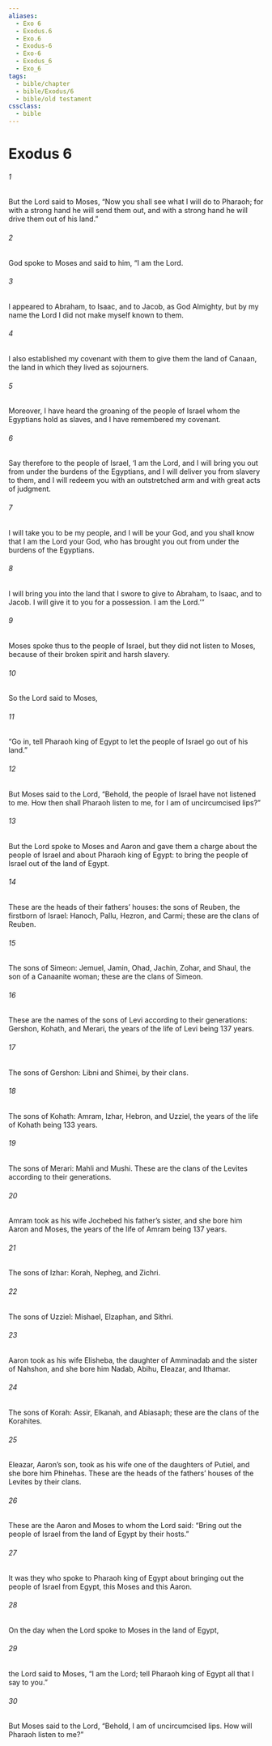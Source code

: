 ```yaml
---
aliases:
  - Exo 6
  - Exodus.6
  - Exo.6
  - Exodus-6
  - Exo-6
  - Exodus_6
  - Exo_6
tags:
  - bible/chapter
  - bible/Exodus/6
  - bible/old testament
cssclass:
  - bible
---
```


# Exodus 6

###### 1
But the Lord said to Moses, “Now you shall see what I will do to Pharaoh; for with a strong hand he will send them out, and with a strong hand he will drive them out of his land.”
###### 2
God spoke to Moses and said to him, “I am the Lord.
###### 3
I appeared to Abraham, to Isaac, and to Jacob, as God Almighty, but by my name the Lord I did not make myself known to them.
###### 4
I also established my covenant with them to give them the land of Canaan, the land in which they lived as sojourners.
###### 5
Moreover, I have heard the groaning of the people of Israel whom the Egyptians hold as slaves, and I have remembered my covenant.
###### 6
Say therefore to the people of Israel, ‘I am the Lord, and I will bring you out from under the burdens of the Egyptians, and I will deliver you from slavery to them, and I will redeem you with an outstretched arm and with great acts of judgment.
###### 7
I will take you to be my people, and I will be your God, and you shall know that I am the Lord your God, who has brought you out from under the burdens of the Egyptians.
###### 8
I will bring you into the land that I swore to give to Abraham, to Isaac, and to Jacob. I will give it to you for a possession. I am the Lord.’”
###### 9
Moses spoke thus to the people of Israel, but they did not listen to Moses, because of their broken spirit and harsh slavery.
###### 10
So the Lord said to Moses,
###### 11
“Go in, tell Pharaoh king of Egypt to let the people of Israel go out of his land.”
###### 12
But Moses said to the Lord, “Behold, the people of Israel have not listened to me. How then shall Pharaoh listen to me, for I am of uncircumcised lips?”
###### 13
But the Lord spoke to Moses and Aaron and gave them a charge about the people of Israel and about Pharaoh king of Egypt: to bring the people of Israel out of the land of Egypt.
###### 14
These are the heads of their fathers’ houses: the sons of Reuben, the firstborn of Israel: Hanoch, Pallu, Hezron, and Carmi; these are the clans of Reuben.
###### 15
The sons of Simeon: Jemuel, Jamin, Ohad, Jachin, Zohar, and Shaul, the son of a Canaanite woman; these are the clans of Simeon.
###### 16
These are the names of the sons of Levi according to their generations: Gershon, Kohath, and Merari, the years of the life of Levi being 137 years.
###### 17
The sons of Gershon: Libni and Shimei, by their clans.
###### 18
The sons of Kohath: Amram, Izhar, Hebron, and Uzziel, the years of the life of Kohath being 133 years.
###### 19
The sons of Merari: Mahli and Mushi. These are the clans of the Levites according to their generations.
###### 20
Amram took as his wife Jochebed his father’s sister, and she bore him Aaron and Moses, the years of the life of Amram being 137 years.
###### 21
The sons of Izhar: Korah, Nepheg, and Zichri.
###### 22
The sons of Uzziel: Mishael, Elzaphan, and Sithri.
###### 23
Aaron took as his wife Elisheba, the daughter of Amminadab and the sister of Nahshon, and she bore him Nadab, Abihu, Eleazar, and Ithamar.
###### 24
The sons of Korah: Assir, Elkanah, and Abiasaph; these are the clans of the Korahites.
###### 25
Eleazar, Aaron’s son, took as his wife one of the daughters of Putiel, and she bore him Phinehas. These are the heads of the fathers’ houses of the Levites by their clans.
###### 26
These are the Aaron and Moses to whom the Lord said: “Bring out the people of Israel from the land of Egypt by their hosts.”
###### 27
It was they who spoke to Pharaoh king of Egypt about bringing out the people of Israel from Egypt, this Moses and this Aaron.
###### 28
On the day when the Lord spoke to Moses in the land of Egypt,
###### 29
the Lord said to Moses, “I am the Lord; tell Pharaoh king of Egypt all that I say to you.”
###### 30
But Moses said to the Lord, “Behold, I am of uncircumcised lips. How will Pharaoh listen to me?”


